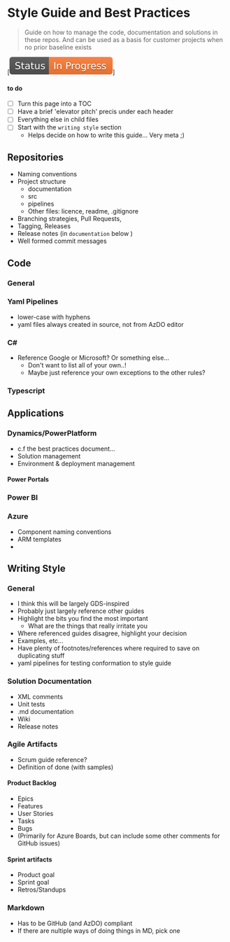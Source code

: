 # Style Guide and Best Practices


> Guide on how to manage the code, documentation and solutions in these repos.
> And can be used as a basis for customer projects when no prior baseline exists

[![In progress](assets/Status-InProgress.svg)]


#### to do
- [ ] Turn this page into a TOC
- [ ] Have a brief 'elevator pitch' precis under each header
- [ ] Everything else in child files
- [ ] Start with the `writing style` section
	- Helps decide on how to write this guide... Very meta ;)

## Repositories
- Naming conventions
- Project structure
	- documentation
	- src
	- pipelines
	- Other files: licence, readme, .gitignore
- Branching strategies, Pull Requests, 
- Tagging, Releases
- Release notes (in `documentation` below )
- Well formed commit messages

## Code
### General


### Yaml Pipelines
- lower-case with hyphens
- yaml files always created in source, not from AzDO editor

### C#
- Reference Google or Microsoft? Or something else...
	- Don't want to list all of your own..!
	- Maybe just reference your own exceptions to the other rules?

### Typescript


## Applications
### Dynamics/PowerPlatform
- c.f the best practices document...
- Solution management
- Environment & deployment management

#### Power Portals


### Power BI


### Azure
- Component naming conventions
- ARM templates
- 

## Writing Style
### General
- I think this will be largely GDS-inspired
- Probably just largely reference other guides
- Highlight the bits you find the most important
	- What are the things that really irritate you 
- Where referenced guides disagree, highlight your decision
- Examples, etc...
- Have plenty of footnotes/references where required to save on duplicating stuff
- yaml pipelines for testing conformation to style guide 

### Solution Documentation
- XML comments
- Unit tests
- .md documentation
- Wiki
- Release notes

### Agile Artifacts
- Scrum guide reference?
- Definition of done (with samples)

#### Product Backlog
- Epics
- Features
- User Stories
- Tasks
- Bugs
- (Primarily for Azure Boards, but can include some other comments for GitHub issues)

#### Sprint artifacts
- Product goal
- Sprint goal
- Retros/Standups

### Markdown
- Has to be GitHub (and AzDO) compliant
- If there are nultiple ways of doing things in MD, pick one